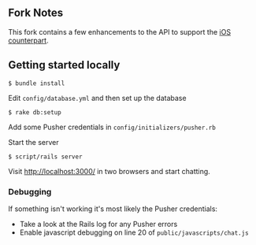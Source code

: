 Fork Notes
----------

This fork contains a few enhancements to the API to support the [iOS counterpart](http://github.com/lukeredpath/PusherChat-iPhone).

Getting started locally
-----------------------

    $ bundle install

Edit `config/database.yml` and then set up the database

    $ rake db:setup

Add some Pusher credentials in `config/initializers/pusher.rb`

Start the server

    $ script/rails server

Visit <http://localhost:3000/> in two browsers and start chatting.

### Debugging

If something isn't working it's most likely the Pusher credentials:

* Take a look at the Rails log for any Pusher errors
* Enable javascript debugging on line 20 of `public/javascripts/chat.js`
